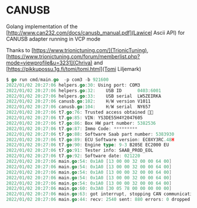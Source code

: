 # CANUSB

Golang implementation of the [http://www.can232.com/docs/canusb_manual.pdf](Lawicel Ascii API) for CANUSB adapter running in VCP mode

Thanks to [https://www.trionictuning.com/](TrionicTuning), [https://www.trionictuning.com/forum/memberlist.php?mode=viewprofile&u=3231](Chriva) and [https://pikkupossu.1g.fi/tomi/tomi.html](Tomi Liljemark)

```go
$ go run cmd/main.go  -p com3 -b 921600
2022/01/02 20:27:06 helpers.go:30: Using port: COM3
2022/01/02 20:27:06 helpers.go:32:    USB ID      0403:6001
2022/01/02 20:27:06 helpers.go:33:    USB serial  LW5ZEIRKA
2022/01/02 20:27:06 canusb.go:102:    H/W version V1011
2022/01/02 20:27:06 canusb.go:104:    H/W serial  NY657
2022/01/02 20:27:06 t7.go:76: Trusted access obtained 🥳🎉
2022/01/02 20:27:06 t7.go:85: VIN: YS3DE55H4Y2047605
2022/01/02 20:27:06 t7.go:86: Box HW part number: 5382536  
2022/01/02 20:27:06 t7.go:87: Immo Code: *********
2022/01/02 20:27:06 t7.go:88: Software Saab part number: 5383930
2022/01/02 20:27:06 t7.go:89: ECU Software version: EC0XY3RC.48H
2022/01/02 20:27:06 t7.go:90: Engine type: 9-3 B205E EC2000 EU
2022/01/02 20:27:06 t7.go:91: Tester info: SAAB_PROD_EOL
2022/01/02 20:27:06 t7.go:92: Software date: 021220
2022/01/02 20:27:06 main.go:54: 0x1A0 [13 00 00 32 00 00 64 00]
2022/01/02 20:27:06 main.go:54: 0x1A0 [13 00 00 32 00 00 64 00]
2022/01/02 20:27:06 main.go:54: 0x1A0 [13 00 00 32 00 00 64 00]
2022/01/02 20:27:06 main.go:54: 0x1A0 [13 00 00 32 00 00 64 00]
2022/01/02 20:27:06 main.go:54: 0x1A0 [13 00 00 32 00 00 64 00]
2022/01/02 20:27:06 main.go:60: 0x3A0 [30 05 78 00 00 00 00 00]
2022/01/02 20:27:06 main.go:63: got interrupt, stopping CAN communication
2022/01/02 20:27:06 main.go:44: recv: 2540 sent: 880 errors: 0 dropped : 0
```